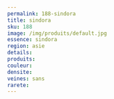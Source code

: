 ```yaml
---
permalink: 188-sindora
title: sindora
sku: 188
image: /img/produits/default.jpg
essence: sindora
region: asie
details: 
produits:
couleur: 
densite: 
veines: sans
rarete: 
---
```

